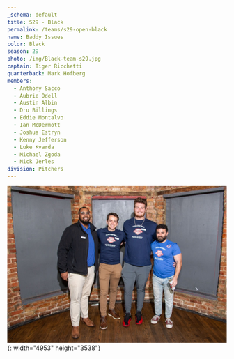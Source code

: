 ```yaml
---
_schema: default
title: S29 - Black
permalink: /teams/s29-open-black
name: Baddy Issues
color: Black
season: 29
photo: /img/Black-team-s29.jpg
captain: Tiger Ricchetti
quarterback: Mark Hofberg
members:
  - Anthony Sacco
  - Aubrie Odell
  - Austin Albin
  - Dru Billings
  - Eddie Montalvo
  - Ian McDermott
  - Joshua Estryn
  - Kenny Jefferson
  - Luke Kvarda
  - Michael Zgoda
  - Nick Jerles
division: Pitchers
---
```

![](/img/da2-7066.jpg){: width="4953" height="3538"}